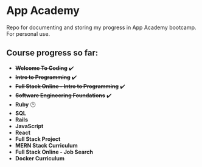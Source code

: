 # App Academy 

Repo for documenting and storing my progress in App Academy bootcamp. For personal use.

## Course progress so far:
- ~~__Welcome To Coding__~~ :heavy_check_mark:
- ~~__Intro to Programming__~~ :heavy_check_mark:
- ~~__Full Stack Online - Intro to Programming__~~ :heavy_check_mark:
- ~~__Software Engineering Foundations__~~ :heavy_check_mark:
- __Ruby__ :clock2:
- __SQL__
- __Rails__
- __JavaScript__
- __React__
- __Full Stack Project__
- __MERN Stack Curriculum__
- __Full Stack Online - Job Search__
- __Docker Curriculum__
